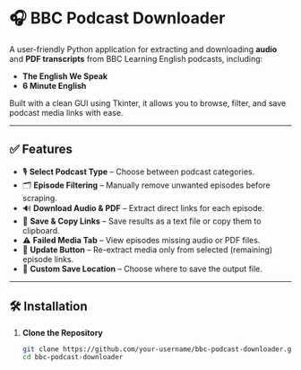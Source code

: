# 🎧 BBC Podcast Downloader

A user-friendly Python application for extracting and downloading **audio** and **PDF transcripts** from BBC Learning English podcasts, including:

- **The English We Speak**
- **6 Minute English**

Built with a clean GUI using Tkinter, it allows you to browse, filter, and save podcast media links with ease.

---

## ✅ Features

- 🎙️ **Select Podcast Type** – Choose between podcast categories.
- 🗂️ **Episode Filtering** – Manually remove unwanted episodes before scraping.
- 🔊 **Download Audio & PDF** – Extract direct links for each episode.
- 💾 **Save & Copy Links** – Save results as a text file or copy them to clipboard.
- ⚠️ **Failed Media Tab** – View episodes missing audio or PDF files.
- 🔁 **Update Button** – Re-extract media only from selected (remaining) episode links.
- 📁 **Custom Save Location** – Choose where to save the output file.

---

## 🛠️ Installation

1. **Clone the Repository**
   ```bash
   git clone https://github.com/your-username/bbc-podcast-downloader.git
   cd bbc-podcast-downloader
